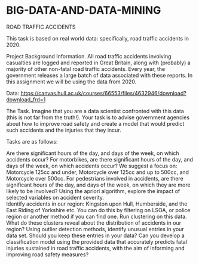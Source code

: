 # BIG-DATA-AND-DATA-MINING
ROAD TRAFFIC ACCIDENTS


This task is based on real world data: specifically, road traffic accidents in 2020. 

Project Background Information.
All road traffic accidents involving casualties are logged and reported in Great Britain, along
with (probably) a majority of other non-fatal road traffic accidents. Every year, the government
releases a large batch of data associated with these reports. In this assignment we will be using the data
from 2020.

Data: https://canvas.hull.ac.uk/courses/66553/files/4632946/download?download_frd=1



The Task.
Imagine that you are a data scientist confronted with this data (this is not far from the truth!). Your task
is to advise government agencies about how to improve road safety and create a model that would
predict such accidents and the injuries that they incur.



Tasks are as follows:

Are there significant hours of the day, and days of the week, on which accidents occur?
For motorbikes, are there significant hours of the day, and days of the week, on which accidents occur? We suggest a focus on: Motorcycle 125cc and under, Motorcycle over 125cc and up to 500cc, and Motorcycle over 500cc.
For pedestrians involved in accidents, are there significant hours of the day, and days of the week, on which they are more likely to be involved?
Using the apriori algorithm, explore the impact of selected variables on accident severity.  
Identify accidents in our region: Kingston upon Hull, Humberside, and the East Riding of Yorkshire etc. You can do this by filtering on LSOA, or police region or another method if you can find one. Run clustering on this data. What do these clusters reveal about the distribution of accidents in our region? 
Using outlier detection methods, identify unusual entries in your data set. Should you keep these entries in your data? 
Can you develop a classification model using the provided data that accurately predicts fatal injuries sustained in road traffic accidents, with the aim of informing and improving road safety measures?
